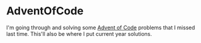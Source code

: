 # AdventOfCode

I'm going through and solving some [Advent of Code](https://adventofcode.com/) problems that I missed last time. This'll also be where I put current year solutions.

